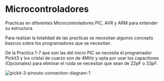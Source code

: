 # Microcontroladores
Practicas en diferentes Microcontroladores PIC, AVR y ARM para entender su estructura


Para realizar la totalidad de las practicas se necesitan algunos concepts basicos sobre los programadores que se necesitan.

De la Practica 1-7 que son las del micro PIC se necesita el programador Pickit3 y los cristal de cuarzo son de 4MHz y opta por usar los capacitores (Opcionales) para eliminar el ruida se necesitan que sean de 22pF o 33pF.


![pickit-3-pinouts-connection-diagram-1](https://user-images.githubusercontent.com/63372411/142773480-22c9b4cb-5f32-497e-9b55-1c619da37b9c.jpg)

